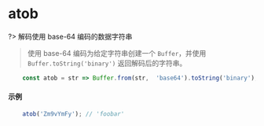# atob

?> 解码使用 base-64 编码的数据字符串

> 使用 base-64 编码为给定字符串创建一个 `Buffer`，并使用 `Buffer.toString('binary')` 返回解码后的字符串。

```js
	const atob = str => Buffer.from(str,  'base64').toString('binary');
```

#### 示例

```js
	atob('Zm9vYmFy'); // 'foobar'
```